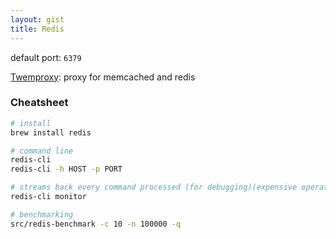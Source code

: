 ```yaml
---
layout: gist
title: Redis
---
```


default port: `6379`

[Twemproxy](https://github.com/twitter/twemproxy): proxy for memcached and redis


### Cheatsheet

```sh
# install 
brew install redis

# command line 
redis-cli
redis-cli -h HOST -p PORT

# streams back every command processed (for debugging)(expensive operation)
redis-cli monitor

# benchmarking
src/redis-benchmark -c 10 -n 100000 -q
```
